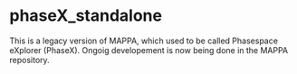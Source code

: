 phaseX\_standalone
==================

This is a legacy version of MAPPA, which used to be called Phasespace
eXplorer (PhaseX). Ongoig developement is now being done in the MAPPA
repository.
